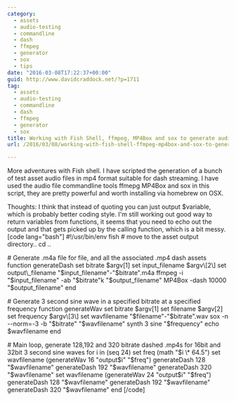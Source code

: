 ```yaml
---
category:
  - assets
  - audio-testing
  - commandline
  - dash
  - ffmpeg
  - generator
  - sox
  - tips
date: "2016-03-08T17:22:37+00:00"
guid: http://www.davidcraddock.net/?p=1711
tag:
  - assets
  - audio-testing
  - commandline
  - dash
  - ffmpeg
  - generator
  - sox
title: Working with Fish Shell, ffmpeg, MP4Box and sox to generate audio files
url: /2016/03/08/working-with-fish-shell-ffmpeg-mp4box-and-sox-to-generate-audio-files/

---
```

More adventures with Fish shell. I have scripted the generation of a bunch of test asset audio files in mp4 format suitable for dash streaming. I have used the audio file commandline tools ffmepg MP4Box and sox in this script, they are pretty powerful and worth installing via homebrew on OSX.

Thoughts: I think that instead of quoting you can just output $variable, which is probably better coding style. I'm still working out good way to return variables from functions, it seems that you need to echo out the output and that gets picked up by the calling function, which is a bit messy.
\[code lang="bash"\]
#!/usr/bin/env fish
\# move to the asset output directory..
cd ..

\# Generate .m4a file for file, and all the associated .mp4 dash assets
function generateDash
 set bitrate $argv\[1\]
 set input\_filename $argv\[2\]
 set output\_filename "$input\_filename"-"$bitrate".m4a
 ffmpeg -i "$input\_filename" -ab "$bitrate"k "$output\_filename"
 MP4Box -dash 10000 "$output\_filename"
end

\# Generate 3 second sine wave in a specified bitrate at a specified frequency
function generateWav
 set bitrate $argv\[1\]
 set filename $argv\[2\]
 set frequency $argv\[3\]
 set wavfilename "$filename"-"$bitrate".wav
 sox -n --norm=-3 -b "$bitrate" "$wavfilename" synth 3 sine "$frequency"
 echo $wavfilename
end

\# Main loop, generate 128,192 and 320 bitrate dashed .mp4s for 16bit and 32bit 3 second sine waves
for i in (seq 24)
 set freq (math "$i \* 64.5")
 set wavfilename (generateWav 16 "output$i" "$freq")
 generateDash 128 "$wavfilename"
 generateDash 192 "$wavfilename"
 generateDash 320 "$wavfilename"
 set wavfilename (generateWav 24 "output$i" "$freq")
 generateDash 128 "$wavfilename"
 generateDash 192 "$wavfilename"
 generateDash 320 "$wavfilename"
end
\[/code\]

